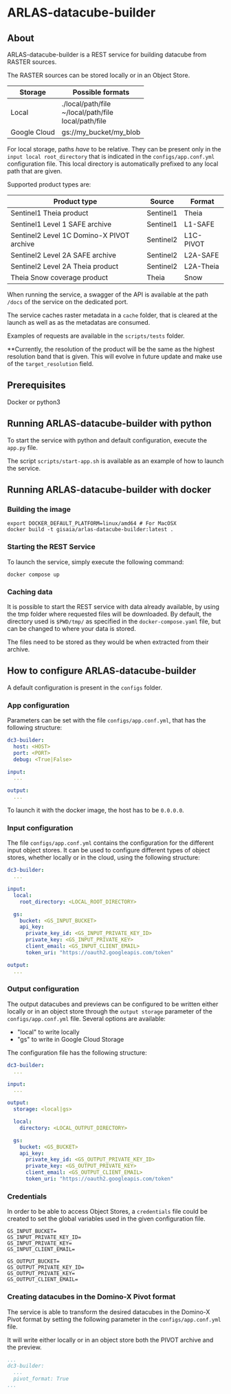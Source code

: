 # ARLAS-datacube-builder

## About

ARLAS-datacube-builder is a REST service for building datacube from RASTER sources.

The RASTER sources can be stored locally or in an Object Store.

| Storage      | Possible formats                                          |
|--------------|-----------------------------------------------------------|
| Local        | ./local/path/file<br>~/local/path/file<br>local/path/file |
| Google Cloud | gs://my_bucket/my_blob                                    |

For local storage, paths *have* to be relative.
They can be present only in the `input local root_directory` that is indicated in the `configs/app.conf.yml` configuration file.
This local directory is automatically prefixed to any local path that are given.

Supported product types are:

| Product type                                | Source    | Format     |
|---------------------------------------------|-----------|------------|
| Sentinel1 Theia product                     | Sentinel1 | Theia      |
| Sentinel1 Level 1 SAFE archive              | Sentinel1 | L1-SAFE    |
| Sentinel2 Level 1C Domino-X PIVOT archive   | Sentinel2 | L1C-PIVOT  |
| Sentinel2 Level 2A SAFE archive             | Sentinel2 | L2A-SAFE   |
| Sentinel2 Level 2A Theia product            | Sentinel2 | L2A-Theia  |
| Theia Snow coverage product                 | Theia     | Snow       |

When running the service, a swagger of the API is available at the path `/docs` of the service on the dedicated port.

The service caches raster metadata in a `cache` folder, that is cleared at the launch as well as as the metadatas are consumed.

Examples of requests are available in the `scripts/tests` folder.

**Currently, the resolution of the product will be the same as the highest resolution band that is given. This will evolve in future update and make use of the `target_resolution` field.

## Prerequisites

Docker or python3

## Running ARLAS-datacube-builder with python

To start the service with python and default configuration, execute the `app.py` file.

The script `scripts/start-app.sh` is available as an example of how to launch the service.

## Running ARLAS-datacube-builder with docker

### Building the image

```shell
export DOCKER_DEFAULT_PLATFORM=linux/amd64 # For MacOSX
docker build -t gisaia/arlas-datacube-builder:latest .
```

### Starting the REST Service

To launch the service, simply execute the following command:

```shell
docker compose up
```

### Caching data

It is possible to start the REST service with data already available, by using the tmp folder where requested files will be downloaded. By default, the directory used is `$PWD/tmp/` as specified in the `docker-compose.yaml` file, but can be changed to where your data is stored.

The files need to be stored as they would be when extracted from their archive.

## How to configure ARLAS-datacube-builder

A default configuration is present in the `configs` folder.

### App configuration

Parameters can be set with the file `configs/app.conf.yml`, that has the following structure:

```yaml
dc3-builder:
  host: <HOST>
  port: <PORT>
  debug: <True|False>

input:
  ...

output:
  ...
```

To launch it with the docker image, the host has to be `0.0.0.0`.

### Input configuration

The file `configs/app.conf.yml` contains the configuration for the different input object stores. It can be used to configure different types of object stores, whether locally or in the cloud, using the following structure:

```yaml
dc3-builder:
  ...

input:
  local:
    root_directory: <LOCAL_ROOT_DIRECTORY>

  gs:
    bucket: <GS_INPUT_BUCKET>
    api_key:
      private_key_id: <GS_INPUT_PRIVATE_KEY_ID>
      private_key: <GS_INPUT_PRIVATE_KEY>
      client_email: <GS_INPUT_CLIENT_EMAIL>
      token_uri: "https://oauth2.googleapis.com/token"

output:
  ...
```

### Output configuration

The output datacubes and previews can be configured to be written either locally or in an object store through the `output storage` parameter of the `configs/app.conf.yml` file. Several options are available:

- "local" to write locally
- "gs" to write in Google Cloud Storage

The configuration file has the following structure:

```yaml
dc3-builder:
  ...

input:
  ...

output:
  storage: <local|gs>

  local:
    directory: <LOCAL_OUTPUT_DIRECTORY>

  gs:
    bucket: <GS_BUCKET>
    api_key:
      private_key_id: <GS_OUTPUT_PRIVATE_KEY_ID>
      private_key: <GS_OUTPUT_PRIVATE_KEY>
      client_email: <GS_OUTPUT_CLIENT_EMAIL>
      token_uri: "https://oauth2.googleapis.com/token"
```

### Credentials

In order to be able to access Object Stores, a `credentials` file could be created to set the global variables used in the given configuration file.

```
GS_INPUT_BUCKET=
GS_INPUT_PRIVATE_KEY_ID=
GS_INPUT_PRIVATE_KEY=
GS_INPUT_CLIENT_EMAIL=

GS_OUTPUT_BUCKET=
GS_OUTPUT_PRIVATE_KEY_ID=
GS_OUTPUT_PRIVATE_KEY=
GS_OUTPUT_CLIENT_EMAIL=
```

### Creating datacubes in the Domino-X Pivot format

The service is able to transform the desired datacubes in the Domino-X Pivot format by setting the following parameter in the `configs/app.conf.yml` file.

It will write either locally or in an object store both the PIVOT archive and the preview.

```yaml
...
dc3-builder:
  ...
  pivot_format: True
...
```
